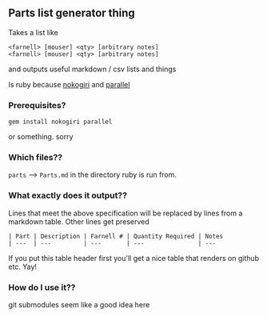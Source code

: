 ## Parts list generator thing

Takes a list like

```
<farnell> [mouser] <qty> [arbitrary notes]
<farnell> [mouser] <qty> [arbitrary notes]
```

and outputs useful markdown / csv lists and things

Is ruby because [nokogiri](http://www.nokogiri.org/) and [parallel](https://github.com/grosser/parallel)

### Prerequisites?

```
gem install nokogiri parallel
```

or something. sorry

### Which files??

`parts` --> `Parts.md` in the directory ruby is run from.

### What exactly does it output??

Lines that meet the above specification will be replaced by lines from
a markdown table. Other lines get preserved

```
| Part | Description | Farnell # | Quantity Required | Notes
| ---  | ---         | ---       | ---               | ---
```

If you put this table header first you'll get a nice table that
renders on github etc. Yay!

### How do I use it??

git submodules seem like a good idea here
